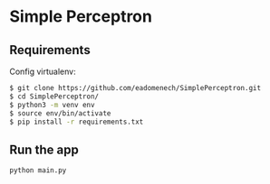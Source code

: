 # Simple Perceptron

## Requirements

Config virtualenv:

```bash
$ git clone https://github.com/eadomenech/SimplePerceptron.git
$ cd SimplePerceptron/
$ python3 -m venv env
$ source env/bin/activate
$ pip install -r requirements.txt
```

## Run the app

```bash
python main.py
```
